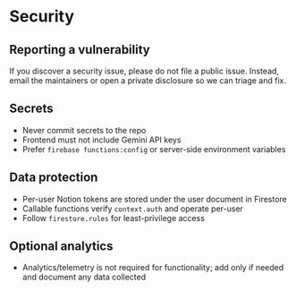 # Security

## Reporting a vulnerability
If you discover a security issue, please do not file a public issue. Instead, email the maintainers or open a private disclosure so we can triage and fix.

## Secrets
- Never commit secrets to the repo
- Frontend must not include Gemini API keys
- Prefer `firebase functions:config` or server-side environment variables

## Data protection
- Per-user Notion tokens are stored under the user document in Firestore
- Callable functions verify `context.auth` and operate per-user
- Follow `firestore.rules` for least-privilege access

## Optional analytics
- Analytics/telemetry is not required for functionality; add only if needed and document any data collected
